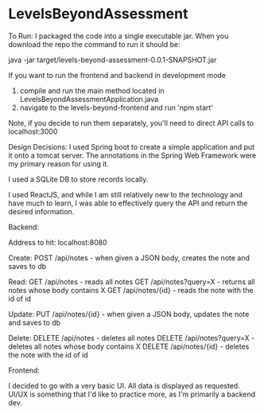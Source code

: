 # LevelsBeyondAssessment


To Run:
I packaged the code into a single executable jar. When you download the repo
the command to run it should be:

java -jar target/levels-beyond-assessment-0.0.1-SNAPSHOT.jar


If you want to run the frontend and backend in development mode
1) compile and run the main method located in LevelsBeyondAssessmentApplication.java
2) navigate to the levels-beyond-frontend and run 'npm start'

Note, if you decide to run them separately, you'll need to direct API calls
to localhost:3000

Design Decisions:
I used Spring boot to create a simple application and put it onto a tomcat server. The
annotations in the Spring Web Framework were my primary reason for using it.

I used a SQLite DB to store records locally.

I used ReactJS, and while I am still relatively new to the technology and have much
to learn, I was able to effectively query the API and return the desired information.



Backend:

Address to hit: localhost:8080

Create:
POST /api/notes - when given a JSON body, creates the note and saves to db

Read:
GET /api/notes - reads all notes
GET /api/notes?query=X - returns all notes whose body contains X
GET /api/notes/{id} - reads the note with the id of id

Update:
PUT /api/notes/{id} - when given a JSON body, updates the note and saves to db

Delete:
DELETE /api/notes - deletes all notes
DELETE /api/notes?query=X - deletes all notes whose body contains X
DELETE /api/notes/{id} - deletes the note with the id of id



Frontend:

I decided to go with a very basic UI. All data is displayed as requested. UI/UX
is something that I'd like to practice more, as I'm primarily a backend dev.
